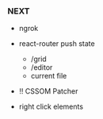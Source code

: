 ### NEXT

- ngrok
  
- react-router push state
  - /grid
  - /editor
  - current file

- !! CSSOM Patcher

- right click elements